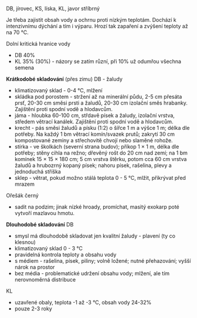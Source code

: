 DB, jírovec, KS, líska, KL, javor stříbrný

Je třeba zajistit obsah vody a ochrnu proti nízkým teplotám. Dochází k intenzivnímu dýchání a tím i výparu. Hrozí tak zapaření a zvýšení teploty až na 70 °C.

Dolní kritická hranice vody
- DB 40%
- KL 35% (30%) - názory se zatím různí, při 10% už odumřou všechna semena

**Krátkodobé skladování** (přes zimu)
DB - žaludy
- klimatizovaný sklad - 0-4 °C, mlžení
- skládka pod porostem - stržení až na minerální půdu, 2-5 cm přesáta prsť, 20-30 cm směsi prsti a žaludů, 20-30 cm izolační směs hrabanky. Zajištění proti spodní vodě a hlodavcům.
- jáma - hloubka 60-100 cm, střdavě písek a žaludy, izolační vrstva, středem větrací kanálek. Zajištění proti spodní vodě a hlodavcům.
- krecht - pás směsi žaludů a písku (1:2) o šířce 1 m a výšce 1 m; délka dle potřeby. Na každý 1 bm větrací komín/svazek prutů; zakrytí 30 cm kompostované zeminy a střechovitě chvojí nebo slaměné rohože.
- stírka - ve školkách (severní strana budov); příkop 1 × 1 m, délka dle potřeby; stěny cihla na režno; dřevěný rošt do 20 cm nad zemí; na 1 bm komínek 15 × 15 × 180 cm; 5 cm vrstva štěrku, potom cca 60 cm vrstva žaludů a hrubozrný kopaný písek; nahoru písek, rašelina, plevy a jednoduchá stříška
- sklep - větrat, pokud možno stálá teplota 0 - 5 °C, mlžit, přikrývat před mrazem

Ořešák černý
- sadit na podzim; jinak nízké hroady, promíchat, masitý exokarp poté vytvoří mazlavou hmotu.

**Dlouhodobé skladování**
DB
- smysl má dlouhodobě skladovat jen kvalitní žaludy - plavení (ty co klesnou)
- klimatizovaný sklad 0 - 3 °C
- pravidelná kontrola teploty a obsahu vody
- s médiem - rašelina, písek, piliny; volně ložené; nutné přehazování; vyšší nárok na prostor
- bez média - problematické udržení obsahu vody; mlžení, ale tím nerovnoměrná distribuce

KL
- uzavřené obaly, teplota -1 až -3 °C, obsah vody 24-32%
- pouze 2-3 roky